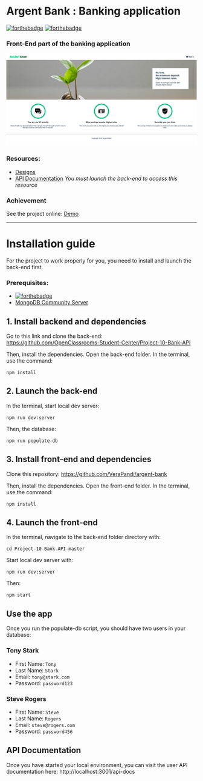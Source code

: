 # Argent Bank : Banking application

[![forthebadge](https://img.shields.io/badge/Made%20with-Create%20React%20App-%2361dafb)](https://reactjs.org/docs/create-a-new-react-app.html) [![forthebadge](https://img.shields.io/badge/Use-Redux-%23764abc)](https://redux.js.org/en-US/)

### Front-End part of the banking application

![This is an image](Argent-Bank-Home.png)

### Resources:

-  [Designs](https://github.com/OpenClassrooms-Student-Center/Project-10-Bank-API/tree/master/designs)
-  [API Documentation](http://localhost:3001/api-docs) _You must launch the back-end to access this resource_

### Achievement

See the project online: [Demo](https://verapandi.github.io/argent-bank/)

---

# Installation guide

For the project to work properly for you, you need to install and launch the back-end first.

### Prerequisites:

-  [![forthebadge](https://img.shields.io/badge/NodeJS-version%2016.14.2-%23026e00)](https://nodejs.org/en/)
-  [MongoDB Community Server](https://www.mongodb.com/try/download/community)

## 1. Install backend and dependencies

Go to this link and clone the back-end: https://github.com/OpenClassrooms-Student-Center/Project-10-Bank-API

Then, install the dependencies.
Open the back-end folder. In the terminal, use the command:

```
npm install
```

## 2. Launch the back-end

In the terminal, start local dev server:

```
npm run dev:server
```

Then, the database:

```
npm run populate-db
```

## 3. Install front-end and dependencies

Clone this repository: https://github.com/VeraPandi/argent-bank

Then, install the dependencies.
Open the front-end folder. In the terminal, use the command:

```
npm install
```

## 4. Launch the front-end

In the terminal, navigate to the back-end folder directory with:

```
cd Project-10-Bank-API-master
```

Start local dev server with:

```
npm run dev:server
```

Then:

```
npm start
```

## Use the app

Once you run the populate-db script, you should have two users in your database:

### Tony Stark

-  First Name: `Tony`
-  Last Name: `Stark`
-  Email: `tony@stark.com`
-  Password: `password123`

### Steve Rogers

-  First Name: `Steve`
-  Last Name: `Rogers`
-  Email: `steve@rogers.com`
-  Password: `password456`

## API Documentation

Once you have started your local environment, you can visit the user API documentation here: http://localhost:3001/api-docs
